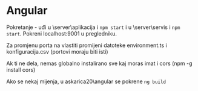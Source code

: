 # Angular

Pokretanje - uđi u \server\aplikacija i `npm start` i u \server\servis i `npm start`. Pokreni localhost:9001 u pregledniku.

Za promjenu porta na vlastiti promijeni datoteke environment.ts i konfiguracija.csv (portovi moraju biti isti)

Ak ti ne dela, nemas globalno instalirano sve kaj moras imat i cors (npm -g install cors)

Ako se nekaj mijenja, u askarica20\angular se pokrene `ng build`
